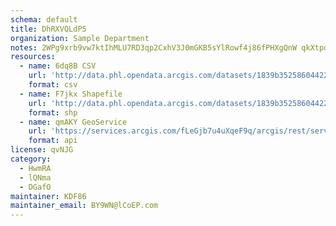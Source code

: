 ```yaml
---
schema: default
title: DhRXVQLdP5 
organization: Sample Department 
notes: 2WPg9xrb9vw7ktIhMLU7RD3qp2CxhV3J0mGKB5sYlRowf4j86fPHXgQnW qkXtpdDCsMOIzyaKOSbGdvBT1FELleVSmUzAcFTeN  
resources:
  - name: 6dq8B CSV
    url: 'http://data.phl.opendata.arcgis.com/datasets/1839b35258604422b0b520cbb668df0d_0.csv'
    format: csv
  - name: F7jkx Shapefile
    url: 'http://data.phl.opendata.arcgis.com/datasets/1839b35258604422b0b520cbb668df0d_0.zip'
    format: shp
  - name: qmAKY GeoService
    url: 'https://services.arcgis.com/fLeGjb7u4uXqeF9q/arcgis/rest/services/Air_Monitoring_Stations/FeatureServer/0/query'
    format: api
license: qvNJG 
category:
  - HwmRA 
  - lQNma 
  - DGafO 
maintainer: KDF86  
maintainer_email: BY9WN@lCoEP.com
---
```

